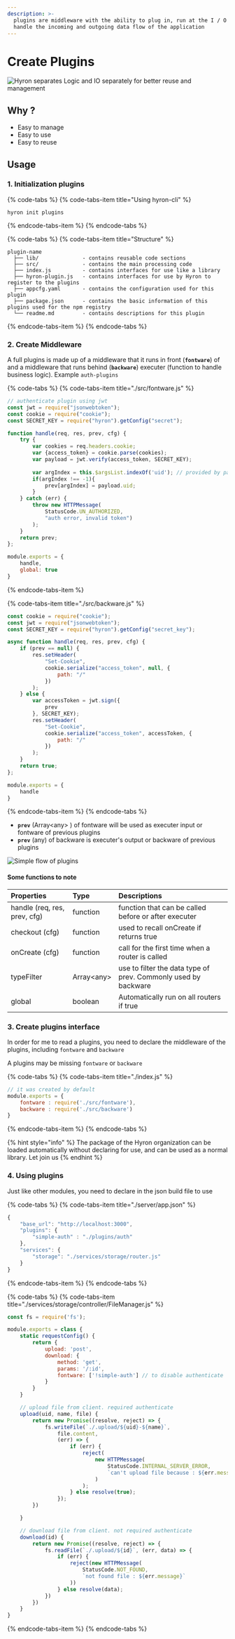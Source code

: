 ```yaml
---
description: >-
  plugins are middleware with the ability to plug in, run at the I / O layer, to
  handle the incoming and outgoing data flow of the application
---
```


# Create Plugins

![Hyron separates Logic and IO separately for better reuse and management](.gitbook/assets/plugins-flow.png)

## Why ?

* Easy to manage
* Easy to use
* Easy to reuse

## Usage

### 1. Initialization plugins

{% code-tabs %}
{% code-tabs-item title="Using hyron-cli" %}
```text
hyron init plugins
```
{% endcode-tabs-item %}
{% endcode-tabs %}

{% code-tabs %}
{% code-tabs-item title="Structure" %}
```text
plugin-name
  ├── lib/              - contains reusable code sections
  ├── src/              - contains the main processing code
  ├── index.js          - contains interfaces for use like a library
  ├── hyron-plugin.js   - contains interfaces for use by Hyron to register to the plugins
  ├── appcfg.yaml       - contains the configuration used for this plugin
  ├── package.json      - contains the basic information of this plugins used for the npm registry
  └── readme.md         - contains descriptions for this plugin
```
{% endcode-tabs-item %}
{% endcode-tabs %}

### 2. Create Middleware

A full plugins is made up of a middleware that it runs in front \(**`fontware`**\) of and a middleware that runs behind \(**`backware`**\) executer \(function to handle business logic\). Example `auth-plugins`

{% code-tabs %}
{% code-tabs-item title="./src/fontware.js" %}
```javascript
// authenticate plugin using jwt
const jwt = require("jsonwebtoken");
const cookie = require("cookie");
const SECRET_KEY = require("hyron").getConfig("secret");

function handle(req, res, prev, cfg) {
    try {
        var cookies = req.headers.cookie;
        var {access_token} = cookie.parse(cookies);
        var payload = jwt.verify(access_token, SECRET_KEY);
        
        var argIndex = this.$argsList.indexOf('uid'); // provided by param_parser plugin
        if(argIndex !== -1){
            prev[argIndex] = payload.uid;
        }
    } catch (err) {
        throw new HTTPMessage(
            StatusCode.UN_AUTHORIZED,
            "auth error, invalid token")
        );
    }
    return prev;
};

module.exports = {
    handle,
    global: true
}
```
{% endcode-tabs-item %}

{% code-tabs-item title="./src/backware.js" %}
```javascript
const cookie = require("cookie");
const jwt = require("jsonwebtoken");
const SECRET_KEY = require("hyron").getConfig("secret_key");

async function handle(req, res, prev, cfg) {
    if (prev == null) {
        res.setHeader(
            "Set-Cookie",
            cookie.serialize("access_token", null, {
                path: "/"
            })
        );
    } else {
        var accessToken = jwt.sign({
            prev
        }, SECRET_KEY);
        res.setHeader(
            "Set-Cookie",
            cookie.serialize("access_token", accessToken, {
                path: "/"
            })
        );
    }
    return true;
};

module.exports = {
    handle
}
```
{% endcode-tabs-item %}
{% endcode-tabs %}

* **`prev`** \(Array&lt;any&gt; \) of fontware will be used as executer input or fontware of previous plugins 
* **`prev`** \(any\) of backware is executer's output or backware of previous plugins

![Simple flow of plugins](.gitbook/assets/plugins-simple-flow.png)

#### Some functions to note

| Properties | Type | Descriptions |
| :--- | :--- | :--- |
| handle \(req, res, prev, cfg\) | function | function that can be called before or after executer |
| checkout \(cfg\) | function | used to recall onCreate if returns true |
| onCreate \(cfg\) | function | call for the first time when a router is called |
| typeFilter | Array&lt;any&gt; | use to filter the data type of prev. Commonly used by backware |
| global | boolean | Automatically run on all routers if true |

### 3. Create plugins interface

In order for me to read a plugins, you need to declare the middleware of the plugins, including `fontware` and `backware`

A plugins may be missing `fontware` or `backware`

{% code-tabs %}
{% code-tabs-item title="./index.js" %}
```javascript
// it was created by default
module.exports = {
    fontware : require('./src/fontware'),
    backware : require('./src/backware')
}
```
{% endcode-tabs-item %}
{% endcode-tabs %}

{% hint style="info" %}
The package of the Hyron organization can be loaded automatically without declaring for use, and can be used as a normal library. Let join us
{% endhint %}

### 4. Using plugins

Just like other modules, you need to declare in the json build file to use

{% code-tabs %}
{% code-tabs-item title="./server/app.json" %}
```javascript
{
    "base_url": "http://localhost:3000",
    "plugins": {
        "simple-auth" : "./plugins/auth"
    },
    "services": {
        "storage": "./services/storage/router.js"
    }
}
```
{% endcode-tabs-item %}
{% endcode-tabs %}

{% code-tabs %}
{% code-tabs-item title="./services/storage/controller/FileManager.js" %}
```javascript
const fs = require('fs');

module.exports = class {
    static requestConfig() {
        return {
            upload: 'post',
            download: {
                method: 'get',
                params: '/:id',
                fontware: ['!simple-auth'] // to disable authenticate
            }
        }
    }

    // upload file from client. required authenticate
    upload(uid, name, file) {
        return new Promise((resolve, reject) => {
            fs.writeFile(`./.upload/${uid}-${name}`,
                file.content,
                (err) => {
                    if (err) {
                        reject(
                            new HTTPMessage(
                                StatusCode.INTERNAL_SERVER_ERROR,
                                `can't upload file because : ${err.message}`
                            )
                        );
                    } else resolve(true);
                });
        })

    }

    // download file from client. not required authenticate
    download(id) {
        return new Promise((resolve, reject) => {
            fs.readFile(`./.upload/${id}`, (err, data) => {
                if (err) {
                    reject(new HTTPMessage(
                        StatusCode.NOT_FOUND,
                        `not found file : ${err.message}`
                    ))
                } else resolve(data);
            })
        })
    }
}
```
{% endcode-tabs-item %}
{% endcode-tabs %}






